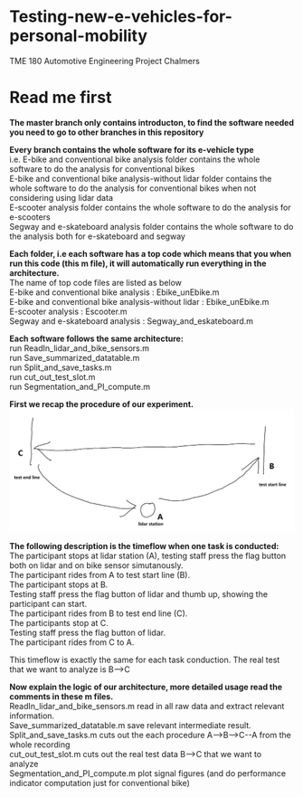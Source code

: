 # Testing-new-e-vehicles-for-personal-mobility
TME 180 Automotive Engineering Project Chalmers 

# Read me first
**The master branch only contains introducton, to find the software needed you need to go to other branches in this repository**  

**Every branch contains the whole software for its e-vehicle type**  
i.e. E-bike and conventional bike analysis folder contains the whole software to do the analysis for conventional bikes  
E-bike and conventional bike analysis-without lidar folder contains the whole software to do the analysis for conventional bikes when not considering using lidar data  
E-scooter analysis folder contains the whole software to do the analysis for e-scooters  
Segway and e-skateboard analysis folder contains the whole software to do the analysis both for e-skateboard and segway  

**Each folder, i.e each software has a top code which means that you when run this code (this m file), it will automatically run everything in the architecture.**  
The name of top code files are listed as below  
E-bike and conventional bike analysis : Ebike_unEbike.m  
E-bike and conventional bike analysis-without lidar : Ebike_unEbike.m  
E-scooter analysis : Escooter.m  
Segway and e-skateboard analysis : Segway_and_eskateboard.m  

**Each software follows the same architecture:**  
run ReadIn_lidar_and_bike_sensors.m  
run Save_summarized_datatable.m  
run Split_and_save_tasks.m  
run cut_out_test_slot.m  
run Segmentation_and_PI_compute.m  

**First we recap the procedure of our experiment.**  
![](image_in_readme.png)

**The following description is the timeflow when one task is conducted:**  
The participant stops at lidar station (A), testing staff press the flag button both on lidar and on bike sensor simutanously.  
The participant rides from A to test start line (B).  
The participant stops at B.  
Testing staff press the flag button of lidar and thumb up, showing the participant can start.  
The participant rides from B to test end line (C).  
The participants stop at C.  
Testing staff press the flag button of lidar.  
The participant rides from C to A.  

This timeflow is exactly the same for each task conduction. The real test that we want to analyze is B-->C  


**Now explain the logic of our architecture, more detailed usage read the comments in these m files.**  
ReadIn_lidar_and_bike_sensors.m read in all raw data and extract relevant information.  
Save_summarized_datatable.m save relevant intermediate result.  
Split_and_save_tasks.m cuts out the each procedure A-->B-->C--A from the whole recording  
cut_out_test_slot.m cuts out the real test data B-->C that we want to analyze   
Segmentation_and_PI_compute.m plot signal figures (and do performance indicator computation just for conventional bike)  
